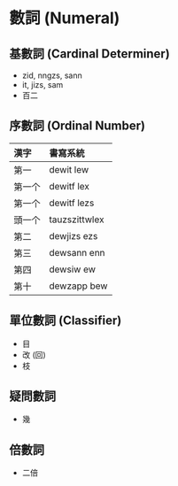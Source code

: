 # 數詞 (Numeral)

## 基數詞 (Cardinal Determiner)

* zid, nngzs, sann
* it, jizs, sam
* 百二

## 序數詞 (Ordinal Number)

| 漢字 | 書寫系統 |
| :--- | :--- |
| 第一 | dewit lew |
| 第一个 | dewitf lex |
| 第一个 | dewitf lezs |
| 頭一个 | tauzszittwlex |
| 第二 | dewjizs ezs |
| 第三 | dewsann enn |
| 第四 | dewsiw ew |
| 第十 | dewzapp bew |

## 單位數詞 (Classifier)

* 目
* 改 (回)
* 枝

## 疑問數詞

* 幾

## 倍數詞

* 二倍
